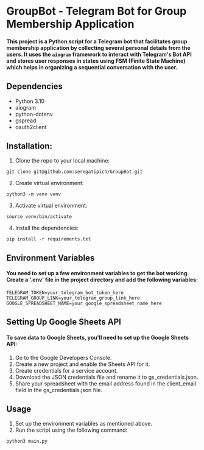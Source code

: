 # GroupBot - Telegram Bot for Group Membership Application

#### This project is a Python script for a Telegram bot that facilitates group membership application by collecting several personal details from the users. It uses the `aiogram` framework to interact with Telegram's Bot API and stores user responses in states using FSM (Finite State Machine) which helps in organizing a sequential conversation with the user.

## Dependencies

- Python 3.10
- aiogram
- python-dotenv
- gspread
- oauth2client

## Installation:

1. Clone the repo to your local machine:
```
git clone git@github.com:seregatipich/GroupBot.git
```
2. Create virtual environment:
```
python3 -m venv venv
```
3. Activate virtual environment:
```
source venv/bin/activate
```
4. Install the dependencies:
```
pip install -r requirements.txt
```

## Environment Variables
#### You need to set up a few environment variables to get the bot working. Create a '.env' file in the project directory and add the following variables:

```
TELEGRAM_TOKEN=your_telegram_bot_token_here
TELEGRAM_GROUP_LINK=your_telegram_group_link_here
GOOGLE_SPREADSHEET_NAME=your_google_spreadsheet_name_here
```

## Setting Up Google Sheets API
#### To save data to Google Sheets, you'll need to set up the Google Sheets API:
1. Go to the Google Developers Console.
2. Create a new project and enable the Sheets API for it.
3. Create credentials for a service account.
4. Download the JSON credentials file and rename it to gs_credentials.json.
5. Share your spreadsheet with the email address found in the client_email field in the gs_credentials.json file.

## Usage
1. Set up the environment variables as mentioned above.
2. Run the script using the following command:
```
python3 main.py
```